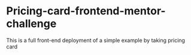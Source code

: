 # Pricing-card-frontend-mentor-challenge
This is a full front-end deployment of a simple example by taking pricing card

